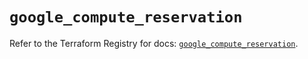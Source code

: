 # `google_compute_reservation`

Refer to the Terraform Registry for docs: [`google_compute_reservation`](https://registry.terraform.io/providers/hashicorp/google-beta/6.10.0/docs/resources/google_compute_reservation).
